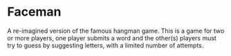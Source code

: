 # Faceman
A re-imagined version of the famous hangman game. This is a game for two or more players, one player submits a word and the other(s) players must try to guess by suggesting letters, with a limited number of attempts.

